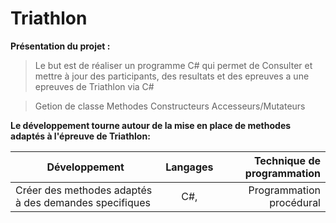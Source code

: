 # Triathlon
  **Présentation du projet :**
>Le but est de réaliser un programme C# qui permet de Consulter et mettre à jour des participants, des resultats et des epreuves a une epreuves de Triathlon via C#

  >Getion de classe
  >Methodes
  >Constructeurs
  >Accesseurs/Mutateurs

**Le développement tourne autour de la mise en place de methodes adaptés à l'épreuve de Triathlon:**

|Développement                                         |Langages |Technique de programmation                           |
|------------------------------------------------------|:-------:|----------------------------------------------------:|
|Créer des methodes adaptés à des demandes specifiques |C#,      |Programmation procédural                             |
